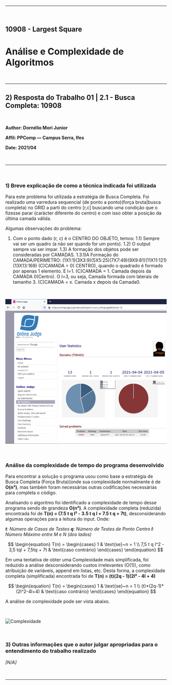 ___

<br>

## 10908 - Largest Square
# **Análise e Complexidade de Algoritmos**

<br>

___

## **2) Resposta do Trabalho 01 | 2.1 - Busca Completa: 10908**

<br>


**Author: Dornélio Mori Junior**

**Affil: PPComp — Campus Serra, Ifes**

**Date: 2021/04**

<br>

___

<br>

### **1) Breve explicação de como a técnica indicada foi utilizada**

Para este problema foi utilizada a estratégia de Busca Completa. Foi realizado uma varredura sequencial (de ponto a ponto)(força bruta|busca completa) no GRID a parti do centro [r,c] buscando uma condição que o fizesse parar (carácter diferente do centro) e com isso obter a posição da última camada válida.

Algumas observações do problema:
1) Com o ponto dado (r, c) é o CENTRO DO OBJETO, temos:
1.1) Sempre vai ser um quadro (a não ser quando for um ponto).
1.2) O output sempre vai ser impar.
1.3) A formação dos objetos pode ser consideradas por CAMADAS. 
1.3.1)A Formação do CAMADA/PERIMETRO: (1X1:1)(3X3:9)(5X5:25)(7X7:49)(9X9:81)(11X11:121)(13X13:169)
     (C)CAMADA = 0( CENTRO), quando o quadrado é formado por apenas 1 elemento. E l=1.
     (C)CAMADA = 1. Camada depois da CAMADA 0(Centro). O l=3, ou seja, Camada formada com laterais de tamanho 3.
     (C)CAMADA = x. Camada x depois da Camada0.


<br>

![Veredito](./10908-veredito.png)

<br>

### Análise da complexidade de tempo do programa desenvolvido
Para encontrar a solução o programa usou como base a estratégia de Busca Completa (Força Bruta)(onde sua complexidade normalmente é de **O(n²)**, mas também foram necessárias outras codificações necessárias para completa o código. 

Analisando o algoritmo foi identificado a complexidade de tempo desse programa sendo de grandeza **O(n²)**. A complexidade completa (reduzida) encontrada foi de **T(n) = (7.5 t q l² - 3.5 t q l + 7.5 t q  + 7t)**, desconsiderando algumas operações para a leitura do input. Onde:

_**t**: Número de Casos de Testes_
_**q**: Número de Testes de Ponto Centro_
_**l**: Número Máximo entre M e N (dos lados)_

$$
\begin{equation} T(n) = 
	\begin{cases} 
			1 & \text{se}~n = 1 \\
			 7,5 t q l^2 - 3,5 tql + 7,5tq + 7t & \text{caso contrário}
	\end{cases}
\end{equation}
$$


Em uma tentativa de obter uma Complexidade mais simplificada, foi reduzido a análise desconsiderando custos irrelevantes (O(1)), como atribuição de variáveis, append em listas, etc.
Desta forma, a complexidade completa (simplificada) encontrada foi de **T(n) = (t)(2q - 1)(2l² - 4l + 4)**

$$
\begin{equation} T(n) = 
	\begin{cases} 
			1 & \text{se}~n = 1 \\
			 (t)*(2q-1)*(2l^2-4l+4) & \text{caso contrário}
	\end{cases}
\end{equation}
$$

A análise de complexidade pode ser vista abaixo.

<br>

![Complexidade](./11935-complexidade.png)

<br>

### **3) Outras informações que o autor julgar apropriadas para o entendimento do trabalho realizado**
_[N/A]_

<br>

___
